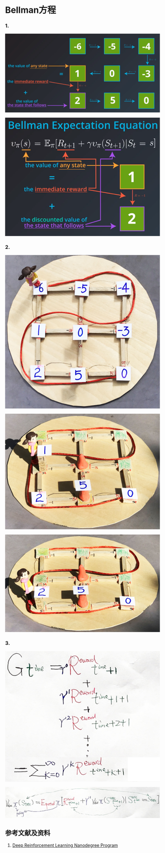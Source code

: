 # Bellman方程

### 1.

![](/images/强化学习/基本概念/Bellman方程/1a1.png)

![](/images/强化学习/基本概念/Bellman方程/1a2.png)

### 2.

![](/images/强化学习/基本概念/Bellman方程/2a1.jpg)

![](/images/强化学习/基本概念/Bellman方程/2a2.jpg)

![](/images/强化学习/基本概念/Bellman方程/2a3.jpg)

### 3.

![](/images/强化学习/基本概念/Bellman方程/3a1.jpg)

![](/images/强化学习/基本概念/Bellman方程/3a2.jpg)

## 参考文献及资料

1. [Deep Reinforcement Learning Nanodegree Program](https://www.udacity.com/course/deep-reinforcement-learning-nanodegree--nd893)